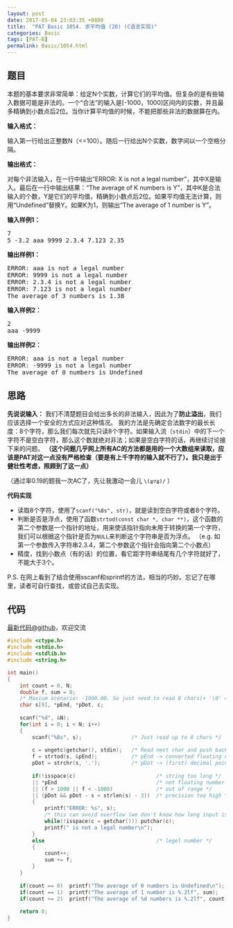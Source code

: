 ```yaml
---
layout: post
date: 2017-05-04 23:03:35 +0800
title:  "PAT Basic 1054. 求平均值 (20) (C语言实现)"
categories: Basic
tags: [PAT-B]
permalink: Basic/1054.html
---
```


## 题目

<div id="problemContent">
<p>
本题的基本要求非常简单：给定N个实数，计算它们的平均值。但复杂的是有些输入数据可能是非法的。一个“合法”的输入是[-1000，1000]区间内的实数，并且最多精确到小数点后2位。当你计算平均值的时候，不能把那些非法的数据算在内。</p>
<p><b>
输入格式：
</b></p>
<p>
输入第一行给出正整数N（&lt;=100）。随后一行给出N个实数，数字间以一个空格分隔。
</p>
<p><b>
输出格式：
</b></p>
<p>
对每个非法输入，在一行中输出“ERROR: X is not a legal number”，其中X是输入。最后在一行中输出结果：“The average of K numbers is Y”，其中K是合法输入的个数，Y是它们的平均值，精确到小数点后2位。如果平均值无法计算，则用“Undefined”替换Y。如果K为1，则输出“The average of 1 number is Y”。
</p>
<b>输入样例1：</b><pre>
7
5 -3.2 aaa 9999 2.3.4 7.123 2.35
</pre>
<b>输出样例1：</b><pre>
ERROR: aaa is not a legal number
ERROR: 9999 is not a legal number
ERROR: 2.3.4 is not a legal number
ERROR: 7.123 is not a legal number
The average of 3 numbers is 1.38
</pre>
<b>输入样例2：</b><pre>
2
aaa -9999
</pre>
<b>输出样例2：</b><pre>
ERROR: aaa is not a legal number
ERROR: -9999 is not a legal number
The average of 0 numbers is Undefined
</pre>
</div>

## 思路

**先说说输入：** 我们不清楚题目会给出多长的非法输入，因此为了**防止溢出**，我们应该选择一个安全的方式应对这种情况。
我的方法是先确定合法数字的最长长度：8个字符，那么我们每次就先只读8个字符。如果输入流（`stdin`）中的下一个字符不是空白字符，那么这个数就绝对非法；如果是空白字符的话，再继续讨论接下来的问题。
**（这个问题几乎网上所有AC的方法都是用的一个大数组来读取，应该是PAT对这一点没有严格检查（要是有上千字符的输入就不行了）。我只是出于健壮性考虑，照顾到了这一点）**

（通过率0.19的题我一次AC了，先让我激动一会儿 `\(≧▽≦)/` ）

**代码实现**

- 读取8个字符，使用了`scanf("%8s", str)`，就是读到空白字符或者8个字符。
- 判断是否是浮点，使用了函数`strtod(const char *, char **)`，这个函数的第二个参数是一个指针的地址，用来使该指针指向未用于转换的第一个字符，我们可以根据这个指针是否为`NULL`来判断这个字符串是否为浮点。
（e.g. 如第一个参数传入字符串2.3.4，第二个参数这个指针会指向第二个小数点）
- 精度，找到小数点（有的话）的位置，看它距字符串结尾有几个字符就好了，不能大于3个。

P.S. 在网上看到了结合使用sscanf和sprintf的方法，相当的巧妙。忘记了在哪里，读者可自行查找，或尝试自己去实现。

## 代码

[最新代码@github](https://github.com/OliverLew/PAT/blob/master/PATBasic/1054.c)，欢迎交流
```c
#include <ctype.h>
#include <stdio.h>
#include <stdlib.h>
#include <string.h>

int main()
{
    int count = 0, N;
    double f, sum = 0;
    /* Maxium scenario: -1000.00. So just need to read 8 chars(+ '\0' = 9) */
    char s[9], *pEnd, *pDot, c;
    
    scanf("%d", &N);
    for(int i = 0; i < N; i++)
    {
        scanf("%8s", s);                /* Just read up to 8 chars */
        
        c = ungetc(getchar(), stdin);   /* Read next char and push back */
        f = strtod(s, &pEnd);           /* pEnd -> converted floating number */
        pDot = strchr(s, '.');          /* pDot -> (first) decimal point */
        
        if(!isspace(c)                          /* string too long */
        || *pEnd                                /* not floating number */
        || (f > 1000 || f < -1000)              /* out of range */
        || (pDot && pDot - s < strlen(s) - 3))  /* precision too high */
        {
            printf("ERROR: %s", s);
            /* this can avoid overflow (we don't know how long input is) */
            while(!isspace(c = getchar())) putchar(c);
            printf(" is not a legal number\n");
        }
        else                                    /* legel number */
        {
            count++;
            sum += f;
        }
    }
    
    if(count == 0)  printf("The average of 0 numbers is Undefined\n");
    if(count == 1)  printf("The average of 1 number is %.2lf", sum);
    if(count >= 2)  printf("The average of %d numbers is %.2lf", count, sum / count);
    
    return 0;
}

```
